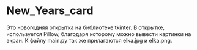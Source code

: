 # New_Years_card
Это новогодняя открытка на библиотеке tkinter. В открытке, используется Pillow, благодаря которому можно вывести картинки на экран. К файлу main.py так же прилагаются elka.jpg и elka.png. 